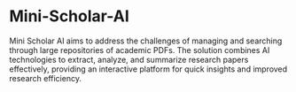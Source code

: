 # Mini-Scholar-AI
Mini Scholar AI aims to address the challenges of managing and searching through large repositories of academic PDFs. The solution combines AI technologies to extract, analyze, and summarize research papers effectively, providing an interactive platform for quick insights and improved research efficiency.
